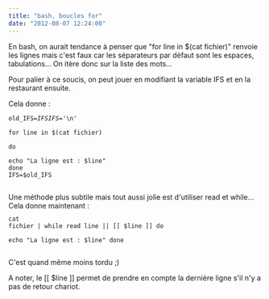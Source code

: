```yaml
---
title: "bash, boucles for"
date: "2012-08-07 12:24:00"
---
```

En bash, on aurait tendance à penser que "for line in $(cat fichier)" renvoie les lignes mais c'est faux car les séparateurs par défaut sont les espaces, tabulations... On itère donc sur la liste des mots...

Pour palier à ce soucis, on peut jouer en modifiant la variable IFS et en la restaurant ensuite.

Cela donne :  <code><pre>old_IFS=$IFS     
IFS=$'\n'      
for line in $(cat fichier)        
do        
   echo "La ligne est : $line"
done        
IFS=$old_IFS    
</pre></code>  Une méthode plus subtile mais tout aussi jolie est d'utiliser read et while...  Cela donne maintenant :  <code><pre>cat fichier | while read line || [[ $line ]]
do        
   echo "La ligne est : $line"
done        
</pre></code>

C'est quand même moins tordu ;)

A noter, le [[ $line ]] permet de prendre en compte la dernière ligne s'il n'y a pas de retour chariot.
